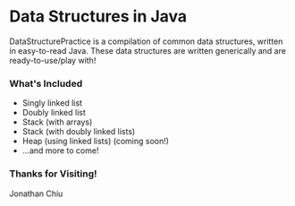 # Data Structures in Java
DataStructurePractice is a compilation of common data structures, written in easy-to-read Java. 
These data structures are written generically and are ready-to-use/play with!

### What's Included
* Singly linked list
* Doubly linked list
* Stack (with arrays)
* Stack (with doubly linked lists)
* Heap (using linked lists) (coming soon!)
* ...and more to come!

### Thanks for Visiting!
Jonathan Chiu